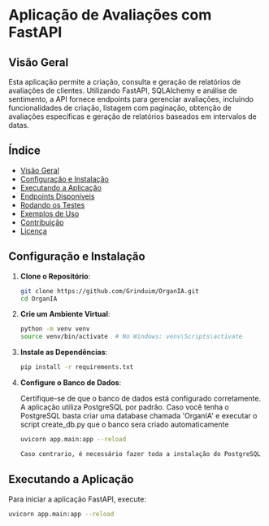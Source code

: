 # Aplicação de Avaliações com FastAPI

## Visão Geral

Esta aplicação permite a criação, consulta e geração de relatórios de avaliações de clientes. Utilizando FastAPI, SQLAlchemy e análise de sentimento, a API fornece endpoints para gerenciar avaliações, incluindo funcionalidades de criação, listagem com paginação, obtenção de avaliações específicas e geração de relatórios baseados em intervalos de datas.

## Índice

- [Visão Geral](#visão-geral)
- [Configuração e Instalação](#configuração-e-instalação)
- [Executando a Aplicação](#executando-a-aplicação)
- [Endpoints Disponíveis](#endpoints-disponíveis)
- [Rodando os Testes](#rodando-os-testes)
- [Exemplos de Uso](#exemplos-de-uso)
- [Contribuição](#contribuição)
- [Licença](#licença)


## Configuração e Instalação

1. **Clone o Repositório**:

    ```bash
    git clone https://github.com/Grinduim/OrganIA.git
    cd OrganIA
    ```

2. **Crie um Ambiente Virtual**:

    ```bash
    python -m venv venv
    source venv/bin/activate  # No Windows: venv\Scripts\activate
    ```

3. **Instale as Dependências**:

    ```bash
    pip install -r requirements.txt
    ```

4. **Configure o Banco de Dados**:

    Certifique-se de que o banco de dados está configurado corretamente. A aplicação utiliza PostgreSQL por padrão.
    Caso você tenha o PostgreSQL basta criar uma database chamada 'OrganIA' e executar o script create_db.py  que o banco sera criado automaticamente
    ```bash
    uvicorn app.main:app --reload

    Caso contrario, é necessário fazer toda a instalação do PostgreSQL e realizar os passos acima. 

## Executando a Aplicação

Para iniciar a aplicação FastAPI, execute:

```bash
uvicorn app.main:app --reload

